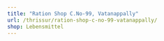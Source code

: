 ```yaml
---
title: "Ration Shop C.No-99, Vatanappally"
url: /thrissur/ration-shop-c-no-99-vatanappally/
shop: Lebensmittel
---
```

